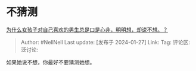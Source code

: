 # 不猜测
[为什么女孩子对自己喜欢的男生总是口是心非，明明想，却说不想。？](https://www.zhihu.com/question/433336001/answer/3377561466)

> Author: #NellNell
> Last update: [发布于 2024-01-27]
> Link:
> Tag: 
> 评论区:
> 泛讨论:

如果她说不想，你最好不要猜测她想。
